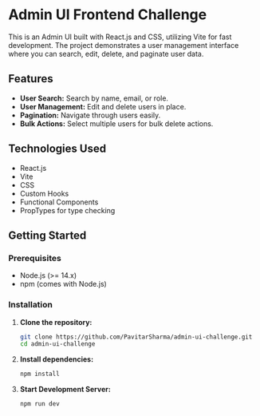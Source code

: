 # Admin UI Frontend Challenge

This is an Admin UI built with React.js and CSS, utilizing Vite for fast development. The project demonstrates a user management interface where you can search, edit, delete, and paginate user data.

## Features

- **User Search:** Search by name, email, or role.
- **User Management:** Edit and delete users in place.
- **Pagination:** Navigate through users easily.
- **Bulk Actions:** Select multiple users for bulk delete actions.

## Technologies Used

- React.js
- Vite
- CSS
- Custom Hooks
- Functional Components
- PropTypes for type checking

## Getting Started

### Prerequisites

- Node.js (>= 14.x)
- npm (comes with Node.js)

### Installation

1. **Clone the repository:**
   ```bash
   git clone https://github.com/PavitarSharma/admin-ui-challenge.git
   cd admin-ui-challenge

2. **Install dependencies:**
   ```bash
   npm install

3. **Start Development Server:**
   ```bash
   npm run dev
